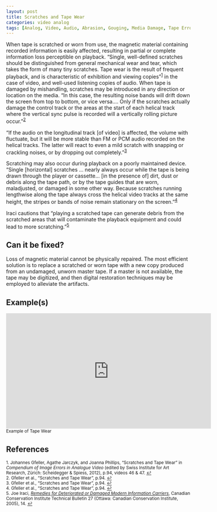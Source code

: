 ```yaml
---
layout: post
title: Scratches and Tape Wear
categories: video analog
tags: [Analog, Video, Audio, Abrasion, Gouging, Media Damage, Tape Error]
---
```


When tape is scratched or worn from use, the magnetic material containing recorded information is easily affected, resulting in partial or complete information loss perceptible on playback. “Single, well-defined scratches should be distinguished from general mechanical wear and tear, which takes the form of many tiny scratches. Tape wear is the result of frequent playback, and is characteristic of exhibition and viewing copies”<sup><a href="#fn1" id="ref1">1</a></sup> in the case of video, and well-used listening copies of audio.  When tape is damaged by mishandling, scratches may be introduced in any direction or location on the media. “In this case, the resulting noise bands will drift down the screen from top to bottom, or vice versa.... Only if the scratches actually damage the control track or the areas at the start of each helical track where the vertical sync pulse is recorded will a vertically rolling picture occur.”<sup><a href="#fn2" id="ref2">2</a></sup>

“If the audio on the longitudinal track [of video] is affected, the volume with fluctuate, but it will be more stable than FM or PCM audio recorded on the helical tracks. The latter will react to even a mild scratch with snapping or crackling noises, or by dropping out completely.”<sup><a href="#fn3" id="ref3">3</a></sup>

Scratching may also occur during playback on a poorly maintained device. “Single [horizontal] scratches ... nearly always occur while the tape is being drawn through the player or cassette... [in the presence of] dirt, dust or debris along the tape path, or by the tape guides that are worn, maladjusted, or damaged in some other way. Because scratches running lengthwise along the tape always cross the helical video tracks at the same height, the stripes or bands of noise remain stationary on the screen.”<sup><a href="#fn4" id="ref4">4</a></sup>

Iraci cautions that “playing a scratched tape can generate debris from the scratched areas that will contaminate the playback equipment and could lead to more scratching.”<sup><a href="#fn5" id="ref5">5</a></sup>

## Can it be fixed?

Loss of magnetic material cannot be physically repaired. The most efficient solution is to replace a scratched or worn tape with a new copy produced from an undamaged, unworn master tape. If a master is not available, the tape may be digitized, and then digital restoration techniques may be employed to alleviate the artifacts.

## Example(s)

<iframe src="https://archive.org/embed/AVAAEIAJTapeWear" width="560" height="315" frameborder="0" webkitallowfullscreen="true" mozallowfullscreen="true" allowfullscreen></iframe><sub>Example of Tape Wear</sub>

## References

<sup id="fn1">1. Johannes Gfeller, Agathe Jarczyk, and Joanna Phillips, “Scratches and Tape Wear” in _Compendium of Image Errors in Analogue Video_ (edited by Swiss Institute for Art Research, Zürich: Scheidegger & Spiess, 2012), p.94, videos 46 & 47. <a href="#ref1" title="Jump back to footnote 1 in the text.">↩</a></sup>    
<sup id="fn2">2. Gfeller et al., “Scratches and Tape Wear”, p.94. <a href="#ref2" title="Jump back to footnote 2 in the text.">↩</a></sup>   
<sup id="fn3">3. Gfeller et al., “Scratches and Tape Wear”, p.94. <a href="#ref3" title="Jump back to footnote 3 in the text.">↩</a></sup>    
<sup id="fn4">4. Gfeller et al., “Scratches and Tape Wear”, p.94. <a href="#ref4" title="Jump back to footnote 4 in the text.">↩</a></sup>    
<sup id="fn5">5. Joe Iraci, _[Remedies for Deteriorated or Damaged Modern Information Carriers](https://cci-icc.gc.ca/resources-ressources/publications/category-categorie-eng.aspx?id=18&thispubid=511)_, Canadian Conservation Institute Technical Bulletin 27 (Ottawa: Canadian Conservation Institute, 2005), 14. <a href="#ref5" title="Jump back to footnote 5 in the text.">↩</a></sup> 
